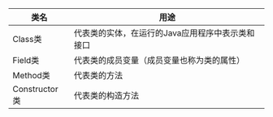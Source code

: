 
| 类名 | 用途 |  
| --- | --- |  
| Class类 | 代表类的实体，在运行的Java应用程序中表示类和接口 |  
| Field类 | 代表类的成员变量（成员变量也称为类的属性） |
| Method类 | 代表类的方法 | 
| Constructor类 | 代表类的构造方法 | 

